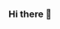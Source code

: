 ### Hi there 👋

<!--
**Planellse/Planellse** is a ✨ _special_ ✨ repository because its `README.md` (this file) appears on your GitHub profile.

Soy licenciado en informática.

Gerencié el área técnica de Neoris en Colombia, fui Account Manager, lideré proyectos, capacité recursos, y formé parte de equipos de desarrollo. 

Me caracterizo por mi capacidad de gestión, liderazgo, autonomía y adaptación a los cambios.

Me apasiona la programación, soy experto ABAP y ahora me dedico también al desarrollo de aplicaciones web.

No soy un recurso más, siempre cumplí los objetivos que me asignaron y no voy a cambiar esa historia.

Esteban Alejandro Planells
planells_e@yahoo.com.ar
+54 387 4843054
